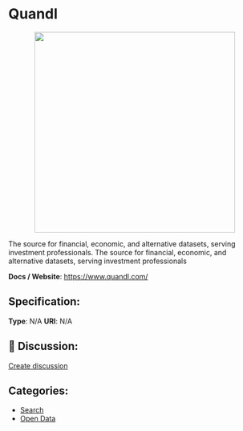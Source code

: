 # Quandl
<p align="center">
    <img width="400" src="https://raw.githubusercontent.com/apis-list/apis-list/main/apis/quandl/logo_256x256.png" />
</p>

The source for financial, economic, and alternative datasets, serving investment professionals.  The source for financial, economic, and alternative datasets, serving investment professionals

**Docs / Website**: https://www.quandl.com/

## Specification:
**Type**:  N/A 
**URI**:  N/A 

## 💬 Discussion:
[Create discussion](https://github.com/apis-list/apis-list/discussions/new)

## Categories:
- [Search](https://github.com/apis-list/apis-list#search)
- [Open Data](https://github.com/apis-list/apis-list#open-data)



